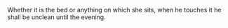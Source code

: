 Whether it is the bed or anything on which she sits, when he touches it he shall be unclean until the evening.
